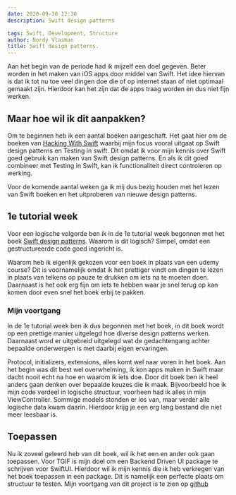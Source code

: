```yaml
---
date: 2020-09-30 12:30
description: Swift design patterns

tags: Swift, Development, Structure
author: Nordy Vlasman
title: Swift design patterns.
---
```

Aan het begin van de periode had ik mijzelf een doel gegeven. Beter worden in het maken van iOS apps door middel van Swift. Het idee hiervan is dat ik tot nu toe veel dingen doe die of op internet staan of niet optimaal gemaakt zijn. Hierdoor kan het zijn dat de apps traag worden en dus niet fijn werken. 

## Maar hoe wil ik dit aanpakken?
Om te beginnen heb ik een aantal boeken aangeschaft. Het gaat hier om de boeken van <a href="https://hackingwithswift.com">Hacking With Swift</a> waarbij mijn focus vooral uitgaat op Swift design patterns en Testing in swift. Dit omdat ik voor mijn kennis over Swift goed gebruik kan maken van Swift design patterns. En als ik dit goed combineer met Testing in Swift, kan ik functionaliteit direct controleren op werking. 

Voor de komende aantal weken ga ik mij dus bezig houden met het lezen van Swift boeken en het uitproberen van nieuwe design patterns. 

## 1e tutorial week
Voor een logische volgorde ben ik in de 1e tutorial week begonnen met het boek <a href="https://www.hackingwithswift.com/store/swift-design-patterns">Swift design patterns</a>. Waarom is dit logisch? Simpel, omdat een gestructureerde code goed ingericht is.  

Waarom heb ik eigenlijk gekozen voor een boek in plaats van een udemy course? Dit is voornamelijk omdat ik het prettiger vindt om dingen te lezen in plaats van telkens op pauze te drukken om iets na te moeten doen.  Daarnaast is het ook erg fijn om iets te hebben waar je snel terug op kan komen door even snel het boek erbij te pakken. 

### Mijn voortgang
In de 1e tutorial week ben ik dus begonnen met het boek, in dit boek wordt op een prettige manier uitgelegd hoe diverse design patterns werken. Daarnaast word er uitgebreid uitgelegd wat de gedachtengang achter bepaalde onderwerpen is met daarbij eigen ervaringen. 

Protocol, initializers, extensions, alles komt wel naar voren in het boek. Aan het begin was dit best wel overwhelming, ik kon apps maken in Swift maar dacht nooit echt na hoe en waarom ik iets doe. Door dit boek ben ik heel anders gaan denken over bepaalde keuzes die ik maak. Bijvoorbeeld hoe ik mijn code verdeel in logische structuur, voorheen had ik alles in mijn ViewController. Sommige models stonden er los van, maar verder alle logische data kwam daarin. Hierdoor krijg je een erg lang bestand die niet meer leesbaar is. 

## Toepassen
Nu ik zoveel geleerd heb van dit boek, wil ik het een en ander ook gaan toepassen. Voor TGIF is mijn doel om een Backend Driven UI package te schrijven voor SwiftUI. Hierdoor wil ik mijn kennis die ik heb verkregen van het boek toepassen in een package. Dit is namelijk een perfecte plaats om structuur te testen. Mijn voortgang van dit project is te zien op <a href="https://github.com/NordyVlasman/declarative-swiftui" target="_blank">github</a>

